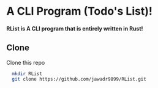 # A CLI Program (Todo's List)!

#### RList is A CLI program that is entirely written in Rust!

## Clone

Clone this repo

```bash
  mkdir RList
  git clone https://github.com/jawadr9899/RList.git
```
